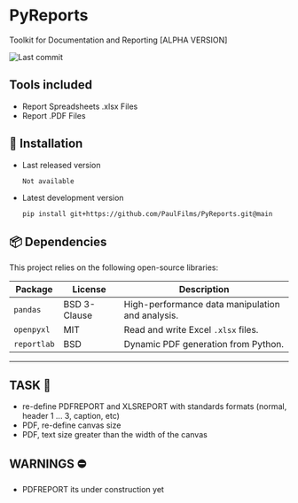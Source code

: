 # PyReports
Toolkit for Documentation and Reporting [ALPHA VERSION]

![Last commit](https://img.shields.io/github/last-commit/PaulFilms/PyReports?label=Último%20commit)


## Tools included
- Report Spreadsheets .xlsx Files
- Report .PDF Files


## 🔧 Installation

- Last released version

   ```plaintext
   Not available
   ```

- Latest development version

   ```plaintext
   pip install git+https://github.com/PaulFilms/PyReports.git@main
   ```

## 📦 Dependencies

This project relies on the following open-source libraries:

| Package      | License      | Description                                                   |
|--------------|---------------|---------------------------------------------------------------|
| `pandas`     | BSD 3-Clause  | High-performance data manipulation and analysis.              |
| `openpyxl`   | MIT           | Read and write Excel `.xlsx` files.                           |
| `reportlab`  | BSD           | Dynamic PDF generation from Python.                           |
---





## TASK 📒

- re-define PDFREPORT and XLSREPORT with standards formats (normal, header 1 ... 3, caption, etc)
- PDF, re-define canvas size
- PDF, text size greater than the width of the canvas



## WARNINGS ⛔

- PDFREPORT its under construction yet
